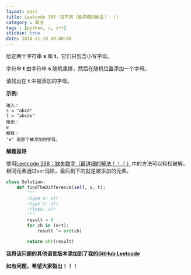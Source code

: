 ```yaml
---
layout: post
title: Leetcode 389：找不同（最详细的解法！！！）
category : 算法
tags : [python, c, c++]
stickie: true
date: 2018-11-10 00:00:00
---
```


给定两个字符串 **s** 和 **t**，它们只包含小写字母。

字符串 **t** 由字符串 **s** 随机重排，然后在随机位置添加一个字母。

请找出在 **t** 中被添加的字母。

**示例:**

```
输入：
s = "abcd"
t = "abcde"
输出：
e
解释：
'e' 是那个被添加的字母。
```

**解题思路**

使用[Leetcode 268：缺失数字（最详细的解法！！！）](https://blog.csdn.net/qq_17550379/article/details/83855671)中的方法可以轻松破解。相同元素通过`xor`消除，最后剩下的就是被添加的元素。

```python
class Solution:
    def findTheDifference(self, s, t):
        """
        :type s: str
        :type t: str
        :rtype: str
        """
        result = 0
        for ch in (s+t):
            result ^= ord(ch)

        return chr(result)
```

**我将该问题的其他语言版本添加到了我的[GitHub Leetcode](https://github.com/luliyucoordinate/Leetcode)**

**如有问题，希望大家指出！！！**